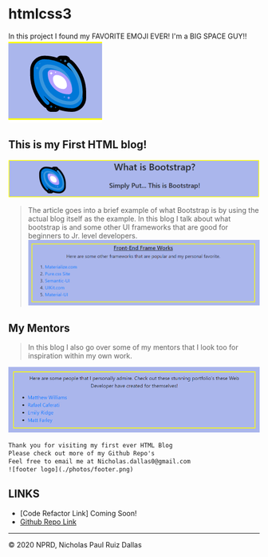 # htmlcss3 
In this project I found my FAVORITE EMOJI EVER! 
I'm a BIG SPACE GUY!!
![logo](./photos/logo.png)

## This is my First HTML blog!

![bootstrap logo](./photos/bootstrap.png)

> The article goes into a brief example of what Bootstrap is by using the actual blog itself as the example. 
> In this blog I talk about what bootstrap is and some other UI frameworks that are good for beginners to Jr. level developers.
![frontEnd logo](./photos/frontEnd.png)

## My Mentors

> In this blog I also go over some of my mentors that I look too for inspiration within my own work.

![mentors logo](./photos/mentors.png)

```
Thank you for visiting my first ever HTML Blog
Please check out more of my Github Repo's
Feel free to email me at Nicholas.dallas0@gmail.com
![footer logo](./photos/footer.png)
```

## LINKS

- [Code Refactor Link] Coming Soon!
- [Github Repo Link](https://github.com/nicholasd-uci/myHTML-blog)

- - -
© 2020 NPRD, Nicholas Paul Ruiz Dallas